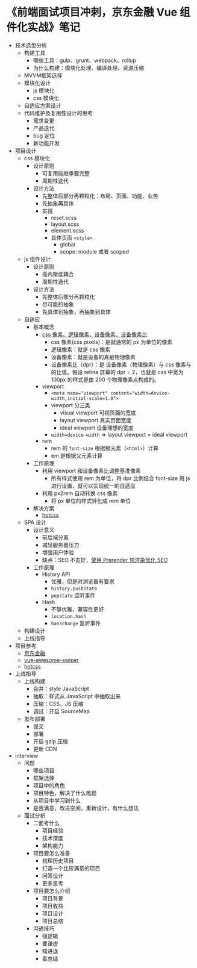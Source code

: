 # 《前端面试项目冲刺，京东金融 Vue 组件化实战》笔记

- 技术选型分析
    + 构建工具
        * 哪些工具：gulp、grunt、webpack、rollup
        * 为什么构建：模块化处理、编译处理、资源压缩
    + MVVM框架选择
    + 模块化设计
        * js 模块化
        * css 模块化
    + 自适应方案设计
    + 代码维护及复用性设计的思考
        * 需求变更
        * 产品迭代
        * bug 定位
        * 新功能开发
- 项目设计
    + css 模块化
        * 设计原则
            - 可复用能继承要完整
            - 周期性迭代
        * 设计方法
            - 先整体后部分再颗粒化：布局、页面、功能、业务
            - 先抽象再具体
            - 实践
                + reset.scss
                + layout.scss
                + element.scss
                + 具体页面 `<style>`
                    * global
                    * scope: module 或者 scoped
    + js 组件设计
        * 设计原则
            - 高内聚低耦合
            - 周期性迭代
        * 设计方法
            - 先整体后部分再颗粒化
            - 尽可能的抽象
            - 先具体到抽象，再抽象到具体
    + 自适应
        * 基本概念
            - [css 像素、逻辑像素、设备像素、设备像素比](https://github.com/jawil/blog/issues/21)
                + css 像素(css pixels)：是就通常的 px 为单位的像素
                + 逻辑像素：就是 css 像素
                + 设备像素：就是设备的真是物理像素
                + 设备像素比（dpr）：是 设备像素（物理像素）与 css 像素与的比值。假设 retina 屏幕的 dpr = 2，也就是 css 中宽为 100px 的样式是由 200 个物理像素点构成的。
            - viewport
                + `<meta name="viewport" content="width=device-width,initial-scale=1.0">`
                + viewport 分三类
                    * visual viewport 可视页面的宽度
                    * layout viewport 真实页面宽度
                    * ideal viewport 设备理想的宽度
                + `width=device-width` => layout viewport = ideal viewport
            - rem
                + rem 的 `font-size` 根据根元素（`<html>`）计算
                + em 是根据父元素计算
        * 工作原理
            - 利用 viewport 和设备像素比调整基准像素
                + 所有样式使用 rem 为单位，将 dpr 比例结合 font-size 用 js 进行设置，就可以实现统一的自适应 
            - 利用 px2rem 自动转换 css 像素
                + 将 px 单位的样式转化成 rem 单位
        * 解决方案
            - [hotcss](https://github.com/imochen/hotcss)
    + SPA 设计
        * 设计意义
            - 前后端分离
            - 减轻服务器压力
            - 增强用户体验
            - 缺点：SEO 不友好，[使用 Prerender 预渲染优化 SEO](http://codingfishman.github.io/2016/05/06/prerender%E9%A2%84%E6%B8%B2%E6%9F%93%E4%BC%98%E5%8C%96SEO/)
        * 工作原理
            - History API
                + 优雅，但是对浏览器有要求
                + `history.pushState`
                + `popstate` 监听事件
            - Hash 
                + 不够优雅，兼容性更好
                + `location.hash`
                + `hanschange` 监听事件
    + 构建设计
    + 上线指导
- 项目参考
    + [京东金融](https://m.jr.jd.com)
    + [vue-awesome-swiper](https://github.com/surmon-china/vue-awesome-swiper)
    + [hotcss](https://github.com/imochen/hotcss)
- 上线指导
    + 上线构建
        * 合并：style JavaScript
        * 抽取：样式从 JavaScript 中抽取出来
        * 压缩：CSS、JS 压缩
        * 调试：开启 SourceMap
    + 发布部署
        * 提交
        * 部署
        * 开启 gzip 压缩
        * 更新 CDN
- interview
    + 问题
        * 哪些项目
        * 框架选择
        * 项目中的角色
        * 项目特色，解决了什么难题
        * 从项目中学习到什么
        * 是否满意，改进空间，重新设计，有什么想法
    + 面试分析
        * 二面考什么
            - 项目经验
            - 技术深度
            - 架构能力
        * 项目要怎么准备
            - 梳理历史项目
            - 打造一个比较满意的项目
            - 问答设计
            - 更多思考
        * 项目要怎么介绍
            - 项目背景
            - 项目收益
            - 项目设计
            - 项目总结
        * 沟通技巧
            - 强逻辑
            - 要谦虚
            - 知进退
            - 善总结
